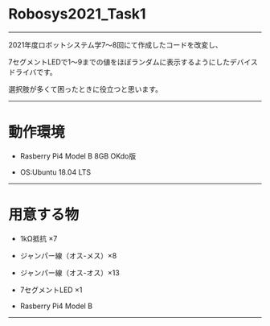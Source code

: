 # Robosys2021_Task1

---

2021年度ロボットシステム学7～8回にて作成したコードを改変し、

7セグメントLEDで1～9までの値をほぼランダムに表示するようにしたデバイスドライバです。

選択肢が多くて困ったときに役立つと思います。

---

# 動作環境

- Rasberry Pi4 Model B 8GB OKdo版

- OS:Ubuntu 18.04 LTS

---

# 用意する物

- 1kΩ抵抗 ×7

- ジャンパー線（オス-メス）×8

- ジャンパー線（オス-オス）×13

- 7セグメントLED ×1

- Rasberry Pi4 Model B

---
